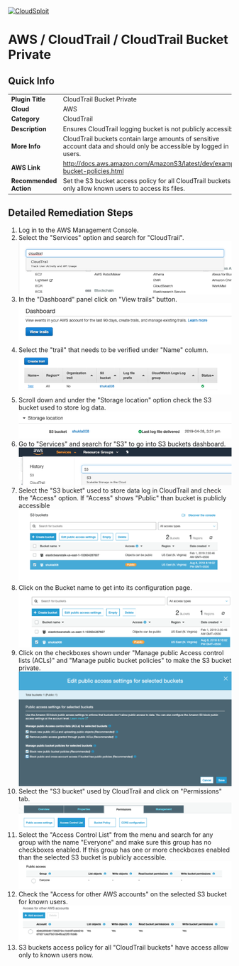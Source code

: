 [![CloudSploit](https://cloudsploit.com/img/logo-new-big-text-100.png "CloudSploit")](https://cloudsploit.com)

# AWS / CloudTrail / CloudTrail Bucket Private

## Quick Info

| | |
|-|-|
| **Plugin Title** | CloudTrail Bucket Private |
| **Cloud** | AWS |
| **Category** | CloudTrail |
| **Description** | Ensures CloudTrail logging bucket is not publicly accessible |
| **More Info** | CloudTrail buckets contain large amounts of sensitive account data and should only be accessible by logged in users. |
| **AWS Link** | http://docs.aws.amazon.com/AmazonS3/latest/dev/example-bucket-policies.html |
| **Recommended Action** | Set the S3 bucket access policy for all CloudTrail buckets to only allow known users to access its files. |

## Detailed Remediation Steps
1. Log in to the AWS Management Console.
2. Select the "Services" option and search for "CloudTrail".</br><img src="/resources/aws/cloudtrail/cloudtrail-bucket-private/step2.png"/>
3. In the "Dashboard" panel click on "View trails" button.</br> <img src="/resources/aws/cloudtrail/cloudtrail-bucket-private/step3.png"/>
4. Select the "trail" that needs to be verified under "Name" column.</br><img src="/resources/aws/cloudtrail/cloudtrail-bucket-private/step4.png"/>
5. Scroll down and under the "Storage location" option check the S3 bucket used to store log data.</br><img src="/resources/aws/cloudtrail/cloudtrail-bucket-private/step5.png"/>
6. Go to "Services" and search for "S3" to go into S3 buckets dashboard.</br><img src="/resources/aws/cloudtrail/cloudtrail-bucket-private/step6.png"/>
7. Select the "S3 bucket" used to store data log in CloudTrail and check the "Access" option. If "Access" shows "Public" than bucket is publicly accessible </br><img src="/resources/aws/cloudtrail/cloudtrail-bucket-private/step7.png"/>
8. Click on the Bucket name to get into its configuration page. </br><img src="/resources/aws/cloudtrail/cloudtrail-bucket-private/step8.png"/>
9. Click on the checkboxes shown under "Manage public Access control lists (ACLs)" and "Manage public bucket policies" to make the S3 bucket private.</br><img src="/resources/aws/cloudtrail/cloudtrail-bucket-private/step9.png"/>
10. Select the "S3 bucket" used by CloudTrail and click on "Permissions" tab.</br><img src="/resources/aws/cloudtrail/cloudtrail-bucket-private/step10.png"/>
11. Select the "Access Control List" from the menu and search for any group with the name "Everyone" and make sure this group has no checkboxes enabled. If this group has one or more checkboxes enabled than the selected S3 bucket is publicly accessible. </br><img src="/resources/aws/cloudtrail/cloudtrail-bucket-private/step11.png"/>
12. Check the "Access for other AWS accounts" on the selected S3 bucket for known users.</br><img src="/resources/aws/cloudtrail/cloudtrail-bucket-private/step12.png"/>
13. S3 buckets access policy for all "CloudTrail buckets" have access allow only to known users now. 
